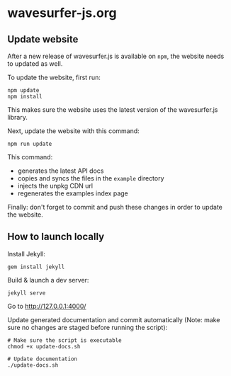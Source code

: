 # wavesurfer-js.org

## Update website

After a new release of wavesurfer.js is available on `npm`, the website needs to updated as well.

To update the website, first run:

```console
npm update
npm install
```
This makes sure the website uses the latest version of the wavesurfer.js library.

Next, update the website with this command:

```console
npm run update
```

This command:

- generates the latest API docs
- copies and syncs the files in the `example` directory
- injects the unpkg CDN url
- regenerates the examples index page

Finally: don't forget to commit and push these changes in order to update the website.

## How to launch locally

Install Jekyll:

```console
gem install jekyll
```

Build & launch a dev server:

```console
jekyll serve
```

Go to http://127.0.0.1:4000/

Update generated documentation and commit automatically (Note: make sure no changes are staged before running the script):

```console
# Make sure the script is executable
chmod +x update-docs.sh

# Update documentation
./update-docs.sh
```
